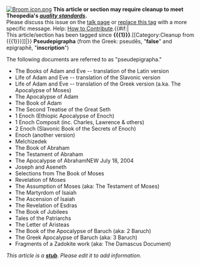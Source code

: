 [![Broom icon.png](images/thumb/9/90/Broom_icon.png/30px-Broom_icon.png.pagespeed.ce.3MDzK_R-j-.png)](http://www.theopedia.com/File:Broom_icon.png)
**This article or section may require cleanup to meet Theopedia's *[quality standards](http://www.theopedia.com/Theopedia:Writing_guide "Theopedia:Writing guide")*.**  
Please discuss this issue on the
[talk page](http://www.theopedia.com/index.php?title=Talk:Pseudepigrapha&action=edit&redlink=1 "Talk:Pseudepigrapha (page does not exist)")
or [replace this tag](index.php?title=Pseudepigrapha&action=edit)
with a more specific message. Help:
[How to Contribute](http://www.theopedia.com/Help:How_to_contribute "Help:How to contribute").{{\#if:|  
This article/section has been tagged since
**{{{1}}}**.[[Category:Cleanup from {{{1}}}]]|}}
**Pseudepigrapha** (from the Greek: pseudēs, "**false**" and
epigraphē, "**inscription**")

The following documents are referred to as "pseudepigrapha."

-   The Books of Adam and Eve -- translation of the Latin version
-   Life of Adam and Eve -- translation of the Slavonic version
-   Life of Adam and Eve -- translation of the Greek version (a.ka.
    The Apocalypse of Moses)
-   The Apocalypse of Adam
-   The Book of Adam
-   The Second Treatise of the Great Seth
-   1 Enoch (Ethiopic Apocalypse of Enoch)
-   1 Enoch Composit (inc. Charles, Lawrence & others)
-   2 Enoch (Slavonic Book of the Secrets of Enoch)
-   Enoch (another version)
-   Melchizedek
-   The Book of Abraham
-   The Testament of Abraham
-   The Apocalypse of AbrahamNEW July 18, 2004
-   Joseph and Aseneth
-   Selections from The Book of Moses
-   Revelation of Moses
-   The Assumption of Moses (aka: The Testament of Moses)
-   The Martyrdom of Isaiah
-   The Ascension of Isaiah
-   The Revelation of Esdras
-   The Book of Jubilees
-   Tales of the Patriarchs
-   The Letter of Aristeas
-   The Book of the Apocalypse of Baruch (aka: 2 Baruch)
-   The Greek Apocalypse of Baruch (aka: 3 Baruch)
-   Fragments of a Zadokite work (aka: The Damascus Document)

*This article is a **[stub](http://www.theopedia.com/Category:Theopedia_stubs "Category:Theopedia stubs")**. Please edit it to add information.*


